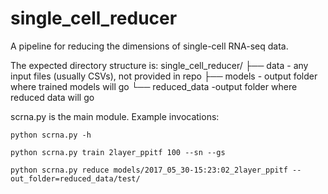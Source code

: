 # single_cell_reducer

A pipeline for reducing the dimensions of single-cell RNA-seq data.

The expected directory structure is:
single_cell_reducer/
├── data - any input files (usually CSVs), not provided in repo
├── models - output folder where trained models will go
└── reduced_data -output folder where reduced data will go

scrna.py is the main module. Example invocations:

```
python scrna.py -h
```

```
python scrna.py train 2layer_ppitf 100 --sn --gs
```

```
python scrna.py reduce models/2017_05_30-15:23:02_2layer_ppitf --out_folder=reduced_data/test/
```
